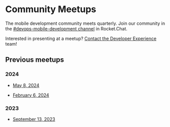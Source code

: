 # Community Meetups

The mobile development community meets quarterly. Join our community in the [#devops-mobile-development channel](https://chat.developer.gov.bc.ca/channel/devops-mobile-development) in Rocket.Chat.

Interested in presenting at a meetup? [Contact the Developer Experience](contact.md) team!

## Previous meetups

### 2024

* <a href="../assets/mobile_meetup-08-May-2024.pdf" download>May 8, 2024</a>

* <a href="../assets/mobile_meetup-06-Feb-2024.pdf" download>February 6, 2024</a>

### 2023

* <a href="../assets/mobile_meetup_09132023.pdf" download>September 13, 2023</a>


